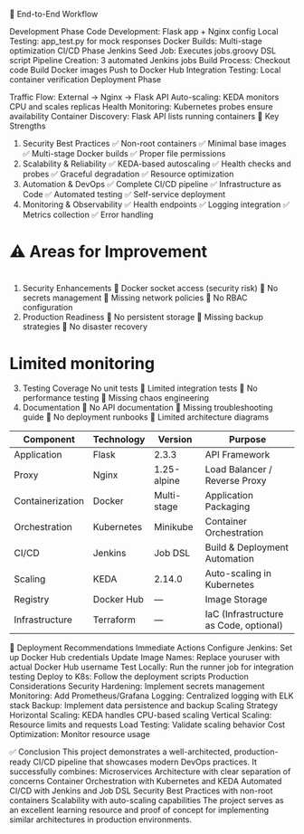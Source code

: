 🔄 End-to-End Workflow

Development Phase
Code Development: Flask app + Nginx config
Local Testing: app_test.py for mock responses
Docker Builds: Multi-stage optimization
CI/CD Phase
Jenkins Seed Job: Executes jobs.groovy DSL script
Pipeline Creation: 3 automated Jenkins jobs
Build Process:
Checkout code
Build Docker images
Push to Docker Hub
Integration Testing: Local container verification
Deployment Phase

Traffic Flow: External → Nginx → Flask API
Auto-scaling: KEDA monitors CPU and scales replicas
Health Monitoring: Kubernetes probes ensure availability
Container Discovery: Flask API lists running containers
🎯 Key Strengths
1. Security Best Practices
✅ Non-root containers
✅ Minimal base images
✅ Multi-stage Docker builds
✅ Proper file permissions
2. Scalability & Reliability
✅ KEDA-based autoscaling
✅ Health checks and probes
✅ Graceful degradation
✅ Resource optimization
3. Automation & DevOps
✅ Complete CI/CD pipeline
✅ Infrastructure as Code
✅ Automated testing
✅ Self-service deployment
4. Monitoring & Observability
✅ Health endpoints
✅ Logging integration
✅ Metrics collection
✅ Error handling

# ###########################
# ⚠️ Areas for Improvement #
# ###########################
1. Security Enhancements
🔴 Docker socket access (security risk)
🔴 No secrets management
🔴 Missing network policies
🔴 No RBAC configuration
2. Production Readiness
🔴 No persistent storage
🔴 Missing backup strategies
🔴 No disaster recovery

# Limited monitoring
3. Testing Coverage
 No unit tests
🔴 Limited integration tests
🔴 No performance testing
🔴 Missing chaos engineering
4. Documentation
🔴 No API documentation
🔴 Missing troubleshooting guide
🔴 No deployment runbooks
🔴 Limited architecture diagrams

| Component        | Technology | Version     | Purpose                                |
| ---------------- | ---------- | ----------- | -------------------------------------- |
| Application      | Flask      | 2.3.3       | API Framework                          |
| Proxy            | Nginx      | 1.25-alpine | Load Balancer / Reverse Proxy          |
| Containerization | Docker     | Multi-stage | Application Packaging                  |
| Orchestration    | Kubernetes | Minikube    | Container Orchestration                |
| CI/CD            | Jenkins    | Job DSL     | Build & Deployment Automation          |
| Scaling          | KEDA       | 2.14.0      | Auto-scaling in Kubernetes             |
| Registry         | Docker Hub | —           | Image Storage                          |
| Infrastructure   | Terraform  | —           | IaC (Infrastructure as Code, optional) |

🚀 Deployment Recommendations
Immediate Actions
Configure Jenkins: Set up Docker Hub credentials
Update Image Names: Replace youruser with actual Docker Hub username
Test Locally: Run the runner job for integration testing
Deploy to K8s: Follow the deployment scripts
Production Considerations
Security Hardening: Implement secrets management
Monitoring: Add Prometheus/Grafana
Logging: Centralized logging with ELK stack
Backup: Implement data persistence and backup
Scaling Strategy
Horizontal Scaling: KEDA handles CPU-based scaling
Vertical Scaling: Resource limits and requests
Load Testing: Validate scaling behavior
Cost Optimization: Monitor resource usage

✅ Conclusion
This project demonstrates a well-architected, production-ready CI/CD pipeline that showcases modern DevOps practices. It successfully combines:
Microservices Architecture with clear separation of concerns
Container Orchestration with Kubernetes and KEDA
Automated CI/CD with Jenkins and Job DSL
Security Best Practices with non-root containers
Scalability with auto-scaling capabilities
The project serves as an excellent learning resource and proof of concept for implementing similar architectures in production environments.

